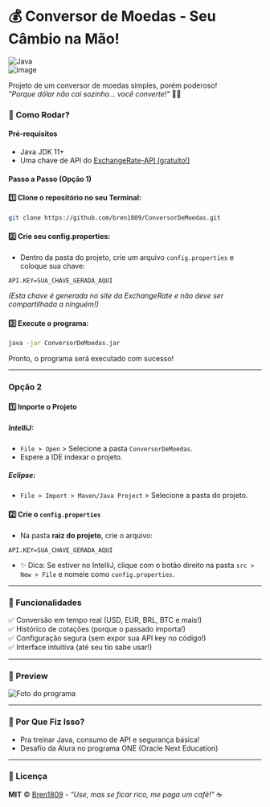 # 💰 Conversor de Moedas - Seu Câmbio na Mão!
![Java](https://img.shields.io/badge/java-%23ED8B00.svg?style=for-the-badge&logo=openjdk&logoColor=white)  
![image](https://github.com/user-attachments/assets/649edac2-cfa3-4990-9c8f-22d37a42c8be)

Projeto de um conversor de moedas simples, porém poderoso!  
_"Porque dólar não cai sozinho... você converte!"_ 💸😆



### 🚀 Como Rodar?

#### Pré-requisitos
* Java JDK 11+
* Uma chave de API do [ExchangeRate-API (gratuito!)](https://www.exchangerate-api.com/)

#### Passo a Passo (Opção 1)

#### 1️⃣ Clone o repositório no seu Terminal:
```bash
git clone https://github.com/bren1809/ConversorDeMoedas.git
```

#### 2️⃣ Crie seu config.properties:
* Dentro da pasta do projeto, crie um arquivo `config.properties` e coloque sua chave:
```properties
API.KEY=SUA_CHAVE_GERADA_AQUI
```
_(Esta chave é generada no site da ExchangeRate e não deve ser compartilhada a ninguém!)_

#### 3️⃣ Execute o programa:
```bash
java -jar ConversorDeMoedas.jar
```
Pronto, o programa será executado com sucesso!

---

### Opção 2

#### 1️⃣ Importe o Projeto
##### IntelliJ:
* `File > Open` > Selecione a pasta `ConversorDeMoedas`.
* Espere a IDE indexar o projeto.
##### Eclipse:
* `File > Import > Maven/Java Project` > Selecione a pasta do projeto.

#### 2️⃣ Crie o `config.properties`
* Na pasta **raiz do projeto**, crie o arquivo:
```properties
API.KEY=SUA_CHAVE_GERADA_AQUI
```
* ✨ Dica: Se estiver no IntelliJ, clique com o botão direito na pasta `src > New > File` e nomeie como `config.properties`.

___

### 🔧 Funcionalidades
✅ Conversão em tempo real (USD, EUR, BRL, BTC e mais!)<br>
✅ Histórico de cotações (porque o passado importa!)<br>
✅ Configuração segura (sem expor sua API key no código!)<br>
✅ Interface intuitiva (até seu tio sabe usar!)<br>

---

### 📸 Preview
![Foto do programa](https://github.com/user-attachments/assets/f5101c32-6447-4a34-9dab-6a48b616230b)

---

### 🤔 Por Que Fiz Isso?
* Pra treinar Java, consumo de API e segurança básica!
* Desafio da Alura no programa ONE (Oracle Next Education)

---

### 📜 Licença
**MIT** © [Bren1809](https://github.com/bren1809) - _"Use, mas se ficar rico, me paga um café!"_ ☕
